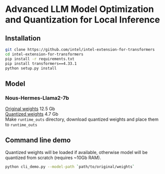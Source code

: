 # Advanced LLM Model Optimization and Quantization for Local Inference

## Installation
```bash
git clone https://github.com/intel/intel-extension-for-transformers
cd intel-extension-for-transformers
pip install -r requirements.txt
pip install transformers==4.33.1
python setup.py install
```

## Model
### Nous-Hermes-Llama2-7b
[Original weights](https://huggingface.co/NousResearch/Nous-Hermes-llama-2-7b) 12.5 Gb
<br>
[Quantized weights](https://drive.google.com/file/d/1_tTD-De4vXCf4Os_b0v4MOUoU0OmXr9G/view?usp=drive_link) 4.7 Gb
<br>
Make `runtime_outs` directory, download quantized weights and place them to `runtime_outs`

## Command line demo
Quantized weights will be loaded if available, otherwise model will be quantized from scratch (requires ~10Gb RAM).
```bash
python cli_demo.py --model-path `path/to/original/weights`
```